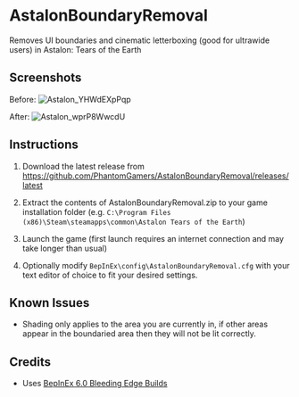 # AstalonBoundaryRemoval

 Removes UI boundaries and cinematic letterboxing (good for ultrawide users) in Astalon: Tears of the Earth

## Screenshots

Before:
![Astalon_YHWdEXpPqp](https://user-images.githubusercontent.com/844685/154230990-24c16c8c-8dc5-4ddc-bee1-fdd273b8b5c1.png)

After:
![Astalon_wprP8WwcdU](https://user-images.githubusercontent.com/844685/154231003-f04de191-441a-485c-82a7-e2470fde7bfc.png)

## Instructions

1. Download the latest release from <https://github.com/PhantomGamers/AstalonBoundaryRemoval/releases/latest>

2. Extract the contents of AstalonBoundaryRemoval.zip to your game installation folder (e.g. `C:\Program Files (x86)\Steam\steamapps\common\Astalon Tears of the Earth`)

3. Launch the game (first launch requires an internet connection and may take longer than usual)

4. Optionally modify `BepInEx\config\AstalonBoundaryRemoval.cfg` with your text editor of choice to fit your desired settings.

## Known Issues

- Shading only applies to the area you are currently in, if other areas appear in the boundaried area then they will not be lit correctly.

## Credits

- Uses [BepInEx 6.0 Bleeding Edge Builds](https://github.com/BepInEx/BepInEx)
